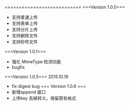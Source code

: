 ===========================
===Version 1.0.0===
 * 支持普通上传
 * 支持表单上传
 * 支持分片上传
 * 支持删除文件
 * 支持秒传文件

===Version 1.0.1===
 * 强化 MimeType 检测功能
 * bugfix

===Version 1.0.5===
2015.10.19
 * fix digest bug
=== Version 1.0.6 ===
 *  新增append 接口
 *  上传key 去掉转义，保留原有格式

